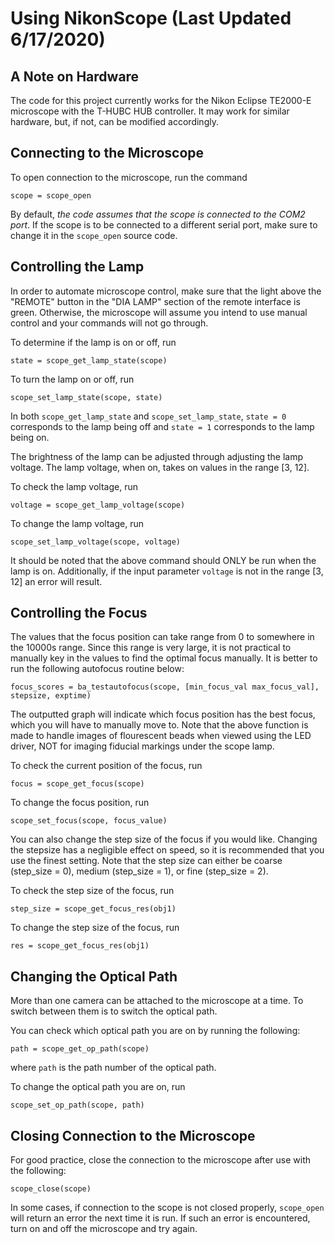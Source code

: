 # Using NikonScope (Last Updated 6/17/2020)

## A Note on Hardware

The code for this project currently works for the Nikon Eclipse TE2000-E microscope with the T-HUBC HUB controller. It may work for similar 
hardware, but, if not, can be modified accordingly.

## Connecting to the Microscope

To open connection to the microscope, run the command

`scope = scope_open`

By default, *the code assumes that the scope is connected to the COM2 port*. If the scope is to be connected to a different serial port,
make sure to change it in the `scope_open` source code.

## Controlling the Lamp

In order to automate microscope control, make sure that the light above the "REMOTE" button in the "DIA LAMP" section of the remote interface
is green. Otherwise, the microscope will assume you intend to use manual control and your commands will not go through.

To determine if the lamp is on or off, run 

`state = scope_get_lamp_state(scope)`

To turn the lamp on or off, run 

`scope_set_lamp_state(scope, state)`

In both `scope_get_lamp_state` and `scope_set_lamp_state`, `state = 0` corresponds to the lamp being off and `state = 1` corresponds to the lamp being on.

The brightness of the lamp can be adjusted through adjusting the lamp voltage. The lamp voltage, when on, takes on values in the range [3, 12].

To check the lamp voltage, run

`voltage = scope_get_lamp_voltage(scope)`

To change the lamp voltage, run

`scope_set_lamp_voltage(scope, voltage)`

It should be noted that the above command should ONLY be run when the lamp is on. Additionally, if the input parameter `voltage` is not in the range [3, 12]
an error will result.

## Controlling the Focus

The values that the focus position can take range from 0 to somewhere in the 10000s range. Since this range is very large, it is not practical to manually 
key in the values to find the optimal focus manually. It is better to run the following autofocus routine below:

`focus_scores = ba_testautofocus(scope, [min_focus_val max_focus_val], stepsize, exptime)`

The outputted graph will indicate which focus position has the best focus, which you will have to manually move to. Note that the above function is made 
to handle images of flourescent beads when viewed using the LED driver, NOT for imaging fiducial markings under the scope lamp. 

To check the current position of the focus, run

`focus = scope_get_focus(scope)`

To change the focus position, run

`scope_set_focus(scope, focus_value)`

You can also change the step size of the focus if you would like. Changing the stepsize has a negligible effect on speed, so it is recommended that you 
use the finest setting. Note that the step size can either be coarse (step_size = 0), medium (step_size = 1), or fine (step_size = 2).

To check the step size of the focus, run

`step_size = scope_get_focus_res(obj1)`

To change the step size of the focus, run

`res = scope_get_focus_res(obj1)`

## Changing the Optical Path

More than one camera can be attached to the microscope at a time. To switch between them is to switch the optical path. 

You can check which optical path you are on by running the following:

`path = scope_get_op_path(scope)`

where `path` is the path number of the optical path. 

To change the optical path you are on, run

`scope_set_op_path(scope, path)`

## Closing Connection to the Microscope

For good practice, close the connection to the microscope after use with the following:

`scope_close(scope)`

In some cases, if connection to the scope is not closed properly, `scope_open` will return an error the next time it is run. If such an error
is encountered, turn on and off the microscope and try again. 